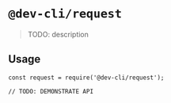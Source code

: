 # `@dev-cli/request`

> TODO: description

## Usage

```
const request = require('@dev-cli/request');

// TODO: DEMONSTRATE API
```
